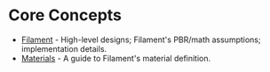 # Core Concepts


- [Filament](filament.md) - High-level designs; Filament's PBR/math assumptions; implementation details.
- [Materials](materials.md) - A guide to Filament's material definition.
